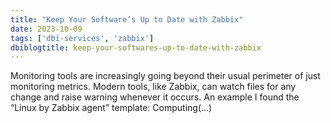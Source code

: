 ```yaml
---
title: "Keep Your Software’s Up to Date with Zabbix"
date: 2023-10-09
tags: ['dbi-services', 'zabbix']
dbiblogtitle: keep-your-softwares-up-to-date-with-zabbix
---
```

Monitoring tools are increasingly going beyond their usual perimeter of just monitoring metrics. Modern tools, like Zabbix, can watch files for any change and raise warning whenever it occurs. An example I found the “Linux by Zabbix agent” template: Computing(…)